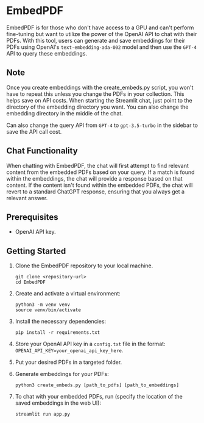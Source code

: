 # EmbedPDF

EmbedPDF is for those who don't have access to a GPU and can't perform fine-tuning but want to utilize the power of the OpenAI API to chat with their PDFs. With this tool, users can generate and save embeddings for their PDFs using OpenAI's `text-embedding-ada-002` model and then use the `GPT-4` API to query these embeddings. 

## Note

Once you create embeddings with the create_embeds.py script, you won't have to repeat this unless you change the PDFs in your collection. This helps save on API costs. When starting the Streamlit chat, just point to the directory of the embedding directory you want. You can also change the embedding directory in the middle of the chat.

Can also change the query API from `GPT-4` to `gpt-3.5-turbo` in the sidebar to save the API call cost.

## Chat Functionality

When chatting with EmbedPDF, the chat will first attempt to find relevant content from the embedded PDFs based on your query. If a match is found within the embeddings, the chat will provide a response based on that content. If the content isn't found within the embedded PDFs, the chat will revert to a standard ChatGPT response, ensuring that you always get a relevant answer.

## Prerequisites

- OpenAI API key.

## Getting Started

1. Clone the EmbedPDF repository to your local machine.
   
   ```
   git clone <repository-url>
   cd EmbedPDF
   ```

2. Create and activate a virtual environment:

   ```
   python3 -m venv venv
   source venv/bin/activate
   ```

3. Install the necessary dependencies:

   ```
   pip install -r requirements.txt
   ```

4. Store your OpenAI API key in a `config.txt` file in the format: `OPENAI_API_KEY=your_openai_api_key_here`. 

5. Put your desired PDFs in a targeted folder.

6. Generate embeddings for your PDFs:

   ```
   python3 create_embeds.py [path_to_pdfs] [path_to_embeddings]
   ```

7. To chat with your embedded PDFs, run (specify the location of the saved embeddings in the web UI):

   ```
   streamlit run app.py
   ```

